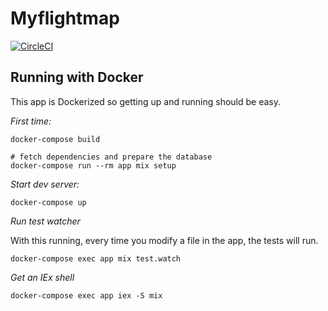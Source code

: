 # Myflightmap

[![CircleCI](https://circleci.com/gh/mroach/myflightmap3.svg?style=svg)](https://circleci.com/gh/mroach/myflightmap3)

## Running with Docker

This app is Dockerized so getting up and running should be easy.

*First time:*

```shell
docker-compose build

# fetch dependencies and prepare the database
docker-compose run --rm app mix setup
```

*Start dev server:*

```shell
docker-compose up
```

*Run test watcher*

With this running, every time you modify a file in the app, the tests will run.

```shell
docker-compose exec app mix test.watch
```

*Get an IEx shell*

```shell
docker-compose exec app iex -S mix
```
